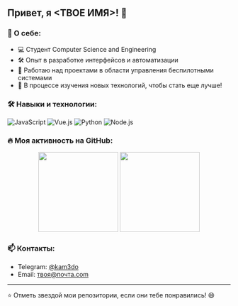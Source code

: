 ## Привет, я <ТВОЕ ИМЯ>! 👋

### 🔧 О себе:
- 💻 Студент Computer Science and Engineering
- 🛠️ Опыт в разработке интерфейсов и автоматизации
- 🚀 Работаю над проектами в области управления беспилотными системами
- 🌱 В процессе изучения новых технологий, чтобы стать еще лучше!

### 🛠️ Навыки и технологии:
![JavaScript](https://img.shields.io/badge/-JavaScript-EDD222?style=flat-square&logo=javascript&logoColor=black)
![Vue.js](https://img.shields.io/badge/-Vue.js-42B883?style=flat-square&logo=Vue.js&logoColor=white)
![Python](https://img.shields.io/badge/-Python-3776AB?style=flat-square&logo=python&logoColor=white)
![Node.js](https://img.shields.io/badge/-Node.js-339933?style=flat-square&logo=node.js&logoColor=white)

### 🔥 Моя активность на GitHub:
<p align="center">
  <img height="180em" src="https://github-readme-stats.vercel.app/api?username=Beniihime&show_icons=true&theme=radical" />
  <img height="180em" src="https://github-readme-stats.vercel.app/api/top-langs/?username=Beniihime&layout=compact&theme=radical" />
</p>

### 📫 Контакты:
- Telegram: [@kam3do](https://t.me/kam3do)
- Email: [твоя@почта.com](mailto:o.shafranov@icloud.com)

---

⭐️ Отметь звездой мои репозитории, если они тебе понравились! 😄
